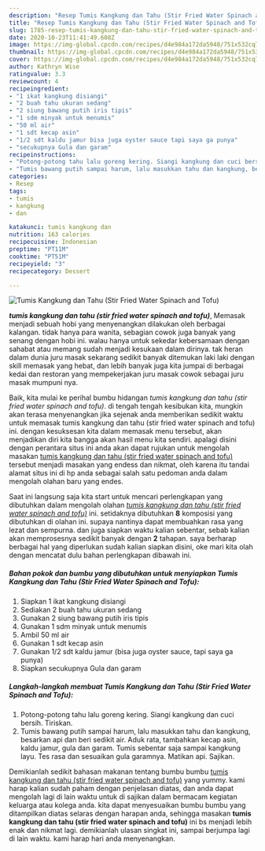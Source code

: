 ```yaml
---
description: "Resep Tumis Kangkung dan Tahu (Stir Fried Water Spinach and Tofu) yang praktis"
title: "Resep Tumis Kangkung dan Tahu (Stir Fried Water Spinach and Tofu) yang praktis"
slug: 1785-resep-tumis-kangkung-dan-tahu-stir-fried-water-spinach-and-tofu-yang-praktis
date: 2020-10-23T11:41:49.608Z
image: https://img-global.cpcdn.com/recipes/d4e984a172da5948/751x532cq70/tumis-kangkung-dan-tahu-stir-fried-water-spinach-and-tofu-foto-resep-utama.jpg
thumbnail: https://img-global.cpcdn.com/recipes/d4e984a172da5948/751x532cq70/tumis-kangkung-dan-tahu-stir-fried-water-spinach-and-tofu-foto-resep-utama.jpg
cover: https://img-global.cpcdn.com/recipes/d4e984a172da5948/751x532cq70/tumis-kangkung-dan-tahu-stir-fried-water-spinach-and-tofu-foto-resep-utama.jpg
author: Kathryn Wise
ratingvalue: 3.3
reviewcount: 4
recipeingredient:
- "1 ikat kangkung disiangi"
- "2 buah tahu ukuran sedang"
- "2 siung bawang putih iris tipis"
- "1 sdm minyak untuk menumis"
- "50 ml air"
- "1 sdt kecap asin"
- "1/2 sdt kaldu jamur bisa juga oyster sauce tapi saya ga punya"
- "secukupnya Gula dan garam"
recipeinstructions:
- "Potong-potong tahu lalu goreng kering. Siangi kangkung dan cuci bersih. Tiriskan."
- "Tumis bawang putih sampai harum, lalu masukkan tahu dan kangkung, besarkan api dan beri sedikit air. Aduk rata, tambahkan kecap asin, kaldu jamur, gula dan garam. Tumis sebentar saja sampai kangkung layu. Tes rasa dan sesuaikan gula garamnya. Matikan api. Sajikan."
categories:
- Resep
tags:
- tumis
- kangkung
- dan

katakunci: tumis kangkung dan 
nutrition: 163 calories
recipecuisine: Indonesian
preptime: "PT11M"
cooktime: "PT51M"
recipeyield: "3"
recipecategory: Dessert

---
```



![Tumis Kangkung dan Tahu (Stir Fried Water Spinach and Tofu)](https://img-global.cpcdn.com/recipes/d4e984a172da5948/751x532cq70/tumis-kangkung-dan-tahu-stir-fried-water-spinach-and-tofu-foto-resep-utama.jpg)

<b><i>tumis kangkung dan tahu (stir fried water spinach and tofu)</i></b>, Memasak menjadi sebuah hobi yang menyenangkan dilakukan oleh berbagai kalangan. tidak hanya para wanita, sebagian cowok juga banyak yang senang dengan hobi ini. walau hanya untuk sekedar kebersamaan dengan sahabat atau memang sudah menjadi kesukaan dalam dirinya. tak heran dalam dunia juru masak sekarang sedikit banyak ditemukan laki laki dengan skill memasak yang hebat, dan lebih banyak juga kita jumpai di berbagai kedai dan restoran yang mempekerjakan juru masak cowok sebagai juru masak mumpuni nya.

Baik, kita mulai ke perihal bumbu hidangan <i>tumis kangkung dan tahu (stir fried water spinach and tofu)</i>. di tengah tengah kesibukan kita, mungkin akan terasa menyenangkan jika sejenak anda memberikan sedikit waktu untuk memasak tumis kangkung dan tahu (stir fried water spinach and tofu) ini. dengan kesuksesan kita dalam memasak menu tersebut, akan menjadikan diri kita bangga akan hasil menu kita sendiri. apalagi disini dengan perantara situs ini anda akan dapat rujukan untuk mengolah masakan <u>tumis kangkung dan tahu (stir fried water spinach and tofu)</u> tersebut menjadi masakan yang endess dan nikmat, oleh karena itu tandai alamat situs ini di hp anda sebagai salah satu pedoman anda dalam mengolah olahan baru yang endes.




Saat ini langsung saja kita start untuk mencari perlengkapan yang dibutuhkan dalam mengolah olahan <u><i>tumis kangkung dan tahu (stir fried water spinach and tofu)</i></u> ini. setidaknya dibutuhkan <b>8</b> komposisi yang dibutuhkan di olahan ini. supaya nantinya dapat membuahkan rasa yang lezat dan sempurna. dan juga siapkan waktu kalian sebentar, sebab kalian akan memprosesnya sedikit banyak dengan <b>2</b> tahapan. saya berharap berbagai hal yang diperlukan sudah kalian siapkan disini, oke mari kita olah dengan mencatat dulu bahan perlengkapan dibawah ini.

<!--inarticleads1-->

##### Bahan pokok dan bumbu yang dibutuhkan untuk menyiapkan Tumis Kangkung dan Tahu (Stir Fried Water Spinach and Tofu):

1. Siapkan 1 ikat kangkung disiangi
1. Sediakan 2 buah tahu ukuran sedang
1. Gunakan 2 siung bawang putih iris tipis
1. Gunakan 1 sdm minyak untuk menumis
1. Ambil 50 ml air
1. Gunakan 1 sdt kecap asin
1. Gunakan 1/2 sdt kaldu jamur (bisa juga oyster sauce, tapi saya ga punya)
1. Siapkan secukupnya Gula dan garam




<!--inarticleads2-->

##### Langkah-langkah membuat Tumis Kangkung dan Tahu (Stir Fried Water Spinach and Tofu):

1. Potong-potong tahu lalu goreng kering. Siangi kangkung dan cuci bersih. Tiriskan.
1. Tumis bawang putih sampai harum, lalu masukkan tahu dan kangkung, besarkan api dan beri sedikit air. Aduk rata, tambahkan kecap asin, kaldu jamur, gula dan garam. Tumis sebentar saja sampai kangkung layu. Tes rasa dan sesuaikan gula garamnya. Matikan api. Sajikan.




Demikianlah sedikit bahasan makanan tentang bumbu bumbu <u>tumis kangkung dan tahu (stir fried water spinach and tofu)</u> yang yummy. kami harap kalian sudah paham dengan penjelasan diatas, dan anda dapat mengolah lagi di lain waktu untuk di sajikan dalam bermacam kegiatan keluarga atau kolega anda. kita dapat menyesuaikan bumbu bumbu yang ditampilkan diatas selaras dengan harapan anda, sehingga masakan <b>tumis kangkung dan tahu (stir fried water spinach and tofu)</b> ini bs menjadi lebih enak dan nikmat lagi. demikianlah ulasan singkat ini, sampai berjumpa lagi di lain waktu. kami harap hari anda menyenangkan.
